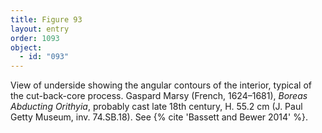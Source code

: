 ```yaml
---
title: Figure 93
layout: entry
order: 1093
object:
  - id: "093"
---
```


View of underside showing the angular contours of the interior, typical of the cut-back-core process. Gaspard Marsy (French, 1624–1681), *Boreas Abducting Orithyia*, probably cast late 18th century, H. 55.2 cm (J. Paul Getty Museum, inv. 74.SB.18). See {% cite 'Bassett and Bewer 2014' %}.
